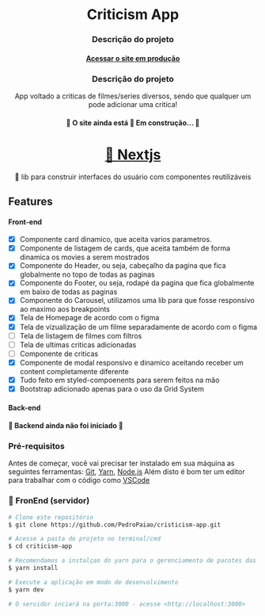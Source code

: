 <h1 align="center">Criticism App</h1>

<h3 align="center">Descrição do projeto</h3>
<h4 align="center">
  <a href="cristicism-app.vercel.app/">Acessar o site em produção</a>
</h4>


<h3 align="center">Descrição do projeto</h3>
<p align="center">App voltado a criticas de filmes/series diversos, sendo que qualquer um pode adicionar uma critica!</p>
<h4 align="center"> 
	🚧  O site ainda está 🚀 Em construção...  🚧
</h4>


<h1 align="center">
    <a href="https://nextjs.org/">🔗 Nextjs </a>
</h1>
<p align="center">🚀 lib para construir interfaces do usuário com componentes reutilizáveis</p>

## Features
#### Front-end

- [x] Componente card dinamico, que aceita varios parametros.
- [x] Componente de listagem de cards, que aceita também de forma dinamica os movies a serem mostrados
- [x] Componente do Header, ou seja, cabeçalho da pagina que fica globalmente no topo de todas as paginas
- [x] Componente do Footer, ou seja, rodapé da pagina que fica globalmente em baixo de todas as paginas
- [x] Componente do Carousel, utilizamos uma lib para que fosse responsivo ao maximo aos breakpoints
- [x] Tela de Homepage de acordo com o figma
- [x] Tela de vizualização de um filme separadamente de acordo com o figma
- [ ] Tela de listagem de filmes com filtros
- [ ] Tela de ultimas criticas adicionadas
- [ ] Componente de criticas
- [x] Componente de modal responsivo e dinamico aceitando receber um content completamente diferente
- [x] Tudo feito em styled-compoenents para serem feitos na mão
- [x] Bootstrap adicionado apenas para o uso da Grid System

#### Back-end

<h4> 
	🚧 Backend ainda não foi iniciado  🚧
</h4>

### Pré-requisitos

Antes de começar, você vai precisar ter instalado em sua máquina as seguintes ferramentas:
[Git](https://git-scm.com), [Yarn](https://linuxize.com/post/how-to-install-yarn-on-ubuntu-20-04/), [Node.js](https://www.cyberithub.com/install-nvm-for-node-js-on-ubuntu-20-04/)
Além disto é bom ter um editor para trabalhar com o código como [VSCode](https://code.visualstudio.com/)

### 🎲 FronEnd (servidor)

```bash
# Clone este repositório
$ git clone https://github.com/PedroPaiao/cristicism-app.git

# Acesse a pasta do projeto no terminal/cmd
$ cd criticism-app

# Recomendamos a instalçao do yarn para o gerenciamento de pacotes das dependencias
$ yarn install

# Execute a aplicação em modo de desenvolvimento
$ yarn dev

# O servidor inciará na porta:3000 - acesse <http://localhost:3000>
```
